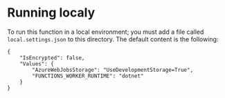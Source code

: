 # Running localy

To run this function in a local environment; you must add a file called `local.settings.json` to this directory. The default content is the following:

```
{
    "IsEncrypted": false,
    "Values": {
        "AzureWebJobsStorage": "UseDevelopmentStorage=True",
        "FUNCTIONS_WORKER_RUNTIME": "dotnet"
    }
}
```
